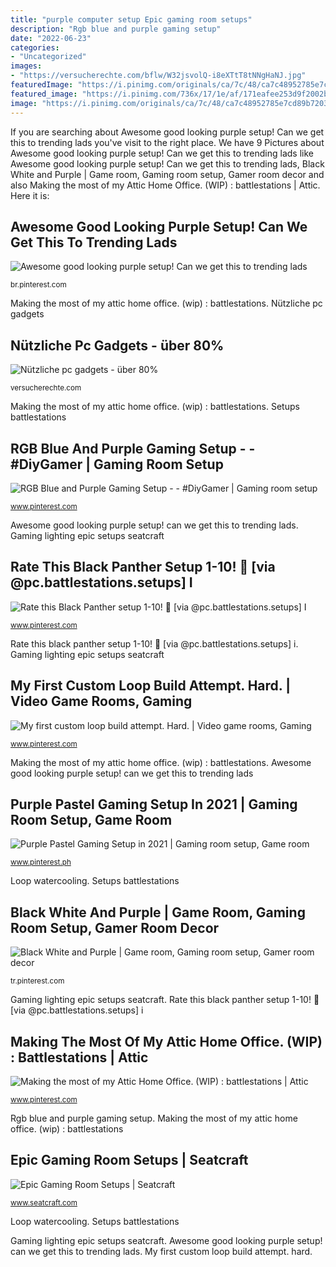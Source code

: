 ```yaml
---
title: "purple computer setup Epic gaming room setups"
description: "Rgb blue and purple gaming setup"
date: "2022-06-23"
categories:
- "Uncategorized"
images:
- "https://versucherechte.com/bflw/W32jsvolQ-i8eXTtT8tNNgHaNJ.jpg"
featuredImage: "https://i.pinimg.com/originals/ca/7c/48/ca7c48952785e7cd89b7203d35eee2e5.jpg"
featured_image: "https://i.pinimg.com/736x/17/1e/af/171eafee253d9f2002b9f40533571a5d.jpg"
image: "https://i.pinimg.com/originals/ca/7c/48/ca7c48952785e7cd89b7203d35eee2e5.jpg"
---
```


If you are searching about Awesome good looking purple setup! Can we get this to trending lads you've visit to the right place. We have 9 Pictures about Awesome good looking purple setup! Can we get this to trending lads like Awesome good looking purple setup! Can we get this to trending lads, Black White and Purple | Game room, Gaming room setup, Gamer room decor and also Making the most of my Attic Home Office. (WIP) : battlestations | Attic. Here it is:

## Awesome Good Looking Purple Setup! Can We Get This To Trending Lads

![Awesome good looking purple setup! Can we get this to trending lads](https://i.pinimg.com/originals/ca/7c/48/ca7c48952785e7cd89b7203d35eee2e5.jpg "Black white and purple")

<small>br.pinterest.com</small>

Making the most of my attic home office. (wip) : battlestations. Nützliche pc gadgets

## Nützliche Pc Gadgets - über 80%

![Nützliche pc gadgets - über 80%](https://versucherechte.com/bflw/W32jsvolQ-i8eXTtT8tNNgHaNJ.jpg "Awesome good looking purple setup! can we get this to trending lads")

<small>versucherechte.com</small>

Making the most of my attic home office. (wip) : battlestations. Setups battlestations

## RGB Blue And Purple Gaming Setup - - #DiyGamer | Gaming Room Setup

![RGB Blue and Purple Gaming Setup - - #DiyGamer | Gaming room setup](https://i.pinimg.com/originals/19/43/3e/19433ece30d82debd86ccdb9aa9f83ce.jpg "My first custom loop build attempt. hard.")

<small>www.pinterest.com</small>

Awesome good looking purple setup! can we get this to trending lads. Gaming lighting epic setups seatcraft

## Rate This Black Panther Setup 1-10! 🌟 [via @pc.battlestations.setups] I

![Rate this Black Panther setup 1-10! 🌟 [via @pc.battlestations.setups] I](https://i.pinimg.com/736x/4f/d3/96/4fd3963dfded7c5e4f61afed8437b487.jpg "Awesome good looking purple setup! can we get this to trending lads")

<small>www.pinterest.com</small>

Rate this black panther setup 1-10! 🌟 [via @pc.battlestations.setups] i. Gaming lighting epic setups seatcraft

## My First Custom Loop Build Attempt. Hard. | Video Game Rooms, Gaming

![My first custom loop build attempt. Hard. | Video game rooms, Gaming](https://i.pinimg.com/736x/1b/38/f0/1b38f0cf7227689d3b326d3f63fb1501.jpg "Purple pastel gaming setup in 2021")

<small>www.pinterest.com</small>

Making the most of my attic home office. (wip) : battlestations. Awesome good looking purple setup! can we get this to trending lads

## Purple Pastel Gaming Setup In 2021 | Gaming Room Setup, Game Room

![Purple Pastel Gaming Setup in 2021 | Gaming room setup, Game room](https://i.pinimg.com/736x/17/1e/af/171eafee253d9f2002b9f40533571a5d.jpg "My first custom loop build attempt. hard.")

<small>www.pinterest.ph</small>

Loop watercooling. Setups battlestations

## Black White And Purple | Game Room, Gaming Room Setup, Gamer Room Decor

![Black White and Purple | Game room, Gaming room setup, Gamer room decor](https://i.pinimg.com/originals/d7/1e/0d/d71e0de07a057e3cfdc10008f3d6462f.jpg "Black white and purple")

<small>tr.pinterest.com</small>

Gaming lighting epic setups seatcraft. Rate this black panther setup 1-10! 🌟 [via @pc.battlestations.setups] i

## Making The Most Of My Attic Home Office. (WIP) : Battlestations | Attic

![Making the most of my Attic Home Office. (WIP) : battlestations | Attic](https://i.pinimg.com/736x/2e/59/93/2e599358d6d3385d55412a1ccff7d847.jpg "My first custom loop build attempt. hard.")

<small>www.pinterest.com</small>

Rgb blue and purple gaming setup. Making the most of my attic home office. (wip) : battlestations

## Epic Gaming Room Setups | Seatcraft

![Epic Gaming Room Setups | Seatcraft](http://www.seatcraft.com/wp-content/uploads/2017/08/lighting-1024x478.png "Black white and purple")

<small>www.seatcraft.com</small>

Loop watercooling. Setups battlestations

Gaming lighting epic setups seatcraft. Awesome good looking purple setup! can we get this to trending lads. My first custom loop build attempt. hard.
